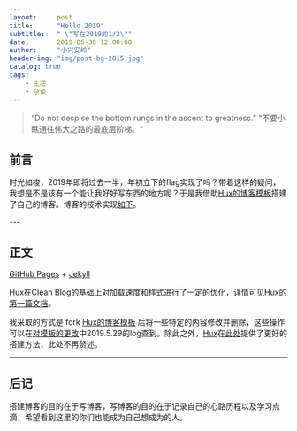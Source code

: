 ```yaml
---
layout:     post
title:      "Hello 2019"
subtitle:   " \"写在2019的1/2\""
date:       2019-05-30 12:00:00
author:     "小兴安岭"
header-img: "img/post-bg-2015.jpg"
catalog: true
tags:
    - 生活
    - 杂谈
---
```


> “Do not despise the bottom rungs in the ascent to greatness.”
> "不要小瞧通往伟大之路的最底层阶梯。“


## 前言

时光如梭，2019年即将过去一半，年初立下的flag实现了吗？带着这样的疑问，我想是不是该有一个能让我好好写东西的地方呢？于是我借助[Hux的博客模板](https://github.com/Huxpro/huxpro.github.io)搭建了自己的博客。博客的技术实现[如下](#build)。



<p id = "build"></p>
---

## 正文


[GitHub Pages](https://pages.github.com/) + [Jekyll](http://jekyllrb.com/)

[Hux](https://github.com/Huxpro)在Clean Blog的基础上对加载速度和样式进行了一定的优化，详情可见[Hux的第一篇文档](<https://github.com/Huxpro/huxpro.github.io/blob/master/_posts/2014-01-29-hello-2015.markdown> )。

我采取的方式是 fork [Hux的博客模板](https://github.com/Huxpro/huxpro.github.io) 后将一些特定的内容修改并删除，这些操作可以在[对模板的更改](https://github.com/xiaoxinganling/xiaoxinganling.github.io/blob/master/log.md)中2019.5.29的log查到。除此之外，[Hux](https://github.com/Huxpro)在[此处](https://github.com/Huxpro/huxpro.github.io/blob/master/README.zh.md)提供了更好的搭建方法，此处不再赘述。

---


## 后记

搭建博客的目的在于写博客，写博客的目的在于记录自己的心路历程以及学习点滴，希望看到这里的你们也能成为自己想成为的人。


